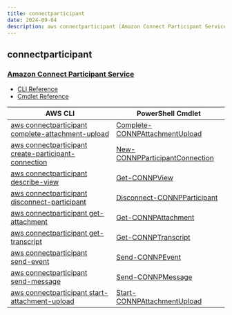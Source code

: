 ```yaml
---
title: connectparticipant
date: 2024-09-04
description: aws connectparticipant (Amazon Connect Participant Service) command/cmdlet list.
---
```


## connectparticipant

### [Amazon Connect Participant Service](https://aws.amazon.com/connect/)

* [CLI Reference](https://awscli.amazonaws.com/v2/documentation/api/latest/reference/connectparticipant/index.html)
* [Cmdlet Reference](https://docs.aws.amazon.com/powershell/latest/reference/items/ConnectParticipant_cmdlets.html)

|AWS CLI|PowerShell Cmdlet|
|----|----|
|[aws connectparticipant complete-attachment-upload](https://awscli.amazonaws.com/v2/documentation/api/latest/reference/connectparticipant/complete-attachment-upload.html)|[Complete-CONNPAttachmentUpload](https://docs.aws.amazon.com/powershell/latest/reference/items/Complete-CONNPAttachmentUpload.html)|
|[aws connectparticipant create-participant-connection](https://awscli.amazonaws.com/v2/documentation/api/latest/reference/connectparticipant/create-participant-connection.html)|[New-CONNPParticipantConnection](https://docs.aws.amazon.com/powershell/latest/reference/items/New-CONNPParticipantConnection.html)|
|[aws connectparticipant describe-view](https://awscli.amazonaws.com/v2/documentation/api/latest/reference/connectparticipant/describe-view.html)|[Get-CONNPView](https://docs.aws.amazon.com/powershell/latest/reference/items/Get-CONNPView.html)|
|[aws connectparticipant disconnect-participant](https://awscli.amazonaws.com/v2/documentation/api/latest/reference/connectparticipant/disconnect-participant.html)|[Disconnect-CONNPParticipant](https://docs.aws.amazon.com/powershell/latest/reference/items/Disconnect-CONNPParticipant.html)|
|[aws connectparticipant get-attachment](https://awscli.amazonaws.com/v2/documentation/api/latest/reference/connectparticipant/get-attachment.html)|[Get-CONNPAttachment](https://docs.aws.amazon.com/powershell/latest/reference/items/Get-CONNPAttachment.html)|
|[aws connectparticipant get-transcript](https://awscli.amazonaws.com/v2/documentation/api/latest/reference/connectparticipant/get-transcript.html)|[Get-CONNPTranscript](https://docs.aws.amazon.com/powershell/latest/reference/items/Get-CONNPTranscript.html)|
|[aws connectparticipant send-event](https://awscli.amazonaws.com/v2/documentation/api/latest/reference/connectparticipant/send-event.html)|[Send-CONNPEvent](https://docs.aws.amazon.com/powershell/latest/reference/items/Send-CONNPEvent.html)|
|[aws connectparticipant send-message](https://awscli.amazonaws.com/v2/documentation/api/latest/reference/connectparticipant/send-message.html)|[Send-CONNPMessage](https://docs.aws.amazon.com/powershell/latest/reference/items/Send-CONNPMessage.html)|
|[aws connectparticipant start-attachment-upload](https://awscli.amazonaws.com/v2/documentation/api/latest/reference/connectparticipant/start-attachment-upload.html)|[Start-CONNPAttachmentUpload](https://docs.aws.amazon.com/powershell/latest/reference/items/Start-CONNPAttachmentUpload.html)|

